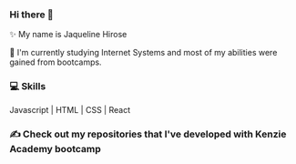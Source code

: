 ### Hi there 👋

✨ My name is Jaqueline Hirose

🚀 I'm currently studying Internet Systems and most of my abilities were gained from bootcamps.

### 💻 Skills

Javascript | HTML | CSS | React

### ✍ Check out my repositories that I've developed with Kenzie Academy bootcamp

<!--
**jaq442/jaq442** is a ✨ _special_ ✨ repository because its `README.md` (this file) appears on your GitHub profile.

Here are some ideas to get you started:

- 🔭 I’m currently working on ...
- 🌱 I’m currently learning ...
- 👯 I’m looking to collaborate on ...
- 🤔 I’m looking for help with ...
- 💬 Ask me about ...
- 📫 How to reach me: ...
- 😄 Pronouns: ...
- ⚡ Fun fact: ...
-->
